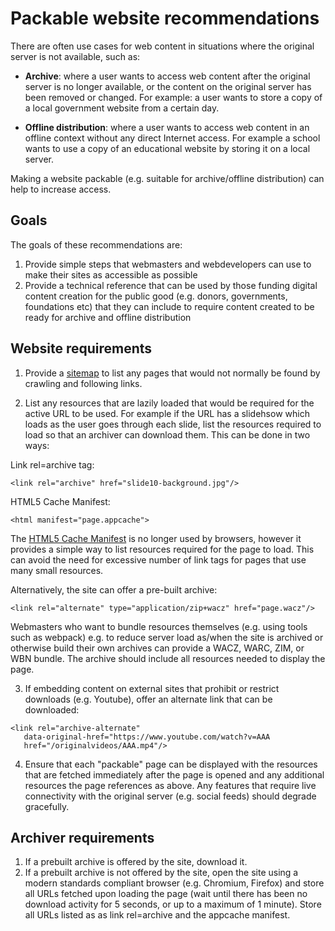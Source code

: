 # Packable website recommendations

There are often use cases for web content in situations where the original server is not available, such as:

* **Archive**: where a user wants to access web content after the original server 
is no longer available, or the content on the original server has been removed or changed. For example: a user wants to store a copy of a local government website
from a certain day.

* **Offline distribution**: where a user wants to access web content in an offline
context without any direct Internet access. For example a school wants to use a 
copy of an educational website by storing it on a local server.

Making a website packable (e.g. suitable for archive/offline distribution) 
can help to increase access.

## Goals

The goals of these recommendations are:

1. Provide simple steps that webmasters and webdevelopers can use to make their 
sites as accessible as possible
1. Provide a technical reference that can be used by those funding digital content
creation for the public good (e.g. donors, governments, foundations etc) that
they can include to require content created to be ready for archive and offline
distribution


## Website requirements

1. Provide a [sitemap](https://www.sitemaps.org/) to list any pages that would not normally be found by crawling and following links.

2. List any resources that are lazily loaded that would be required for the active URL to be used. For example if the URL has a slidehsow which loads as the user
goes through each slide, list the resources required to load so that an archiver
can download them. This can be done in two ways:

Link rel=archive tag:
```
<link rel="archive" href="slide10-background.jpg"/>
```

HTML5 Cache Manifest:

```
<html manifest="page.appcache">
```
The [HTML5 Cache Manifest](https://en.wikipedia.org/wiki/Cache_manifest_in_HTML5) is no longer used by browsers, however it provides a 
simple way to list resources required for the page to load. This can avoid the 
need for excessive number of link tags for pages that use many small resources.

Alternatively, the site can offer a pre-built archive:

```
<link rel="alternate" type="application/zip+wacz" href="page.wacz"/>
```
Webmasters who want to bundle resources themselves (e.g. using tools such as
webpack) e.g. to reduce server load as/when the site is archived or otherwise
build their own archives can provide a WACZ, WARC, ZIM, or WBN bundle. The 
archive should include all resources needed to display the page.

3. If embedding content on external sites that prohibit or restrict downloads 
(e.g. Youtube), offer an alternate link that can be downloaded:

```
<link rel="archive-alternate" 
   data-original-href="https://www.youtube.com/watch?v=AAA
   href="/originalvideos/AAA.mp4"/>
```

4. Ensure that each "packable" page can be displayed with the resources that 
are fetched immediately after the page is opened and any additional resources the page 
references as above. Any features that require live connectivity with the
original server (e.g. social feeds) should degrade gracefully.

## Archiver requirements

1. If a prebuilt archive is offered by the site, download it.
2. If a prebuilt archive is not offered by the site, open the site using a modern
standards compliant browser (e.g. Chromium, Firefox) and store all URLs fetched
upon loading the page (wait until there has been no download activity for 5
seconds, or up to a maximum of 1 minute). Store all URLs listed as as link 
rel=archive and the appcache manifest.


